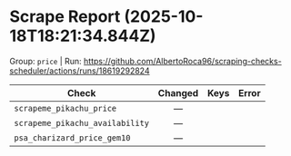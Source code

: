 # Scrape Report (2025-10-18T18:21:34.844Z)

Group: `price`  |  Run: https://github.com/AlbertoRoca96/scraping-checks-scheduler/actions/runs/18619292824

| Check | Changed | Keys | Error |
|---|:---:|:--|:--|
| `scrapeme_pikachu_price` | — |  |  |
| `scrapeme_pikachu_availability` | — |  |  |
| `psa_charizard_price_gem10` | — |  |  |
